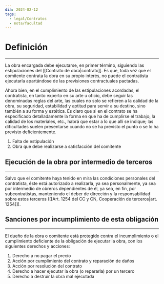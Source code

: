 ```yaml
---
dia: 2024-02-12
tags:
  - legal/Contratos
  - nota/facultad
---
```

# Definición
---
La obra encargada debe ejecutarse, en primer término, siguiendo las estipulaciones del [[Contrato de obra|contrato]]. Es que, toda vez que el comitente contrata la obra en su propio interés, no puede el contratista ejecutarla apartándose de las previsiones contractuales pactadas.

Ahora bien, en el cumplimiento de las estipulaciones acordadas, el contratista, en tanto experto en su arte u oficio, debe seguir las denominadas reglas del arte, las cuales no solo se refieren a la calidad de la obra, su seguridad, estabilidad y aptitud para servir a su destino, sino también a su forma y estética. Es claro que si en el contrato se ha especificado detalladamente la forma en que ha de cumplirse el trabajo, la calidad de los materiales, etc., habrá que estar a lo que allí se indique; las dificultades suelen presentarse cuando no se ha previsto el punto o se lo ha previsto deficientemente.
1) Falta de estipulación
2) Obra que debe realizarse a satisfacción del comitente

## Ejecución de la obra por intermedio de terceros
---
Salvo que el comitente haya tenido en mira las condiciones personales del contratista, éste está autorizado a realizarla, ya sea personalmente, ya sea por intermedio de obreros dependientes de él, ya sea, en fin, por subcontratistas, manteniendo el deber de dirección y la responsabilidad sobre estos terceros ([[Art. 1254 del CC y CN, Cooperación de terceros|art. 1254]]).

## Sanciones por incumplimiento de esta obligación
---
El dueño de la obra o comitente está protegido contra el incumplimiento o el cumplimiento deficiente de la obligación de ejecutar la obra, con los siguientes derechos y acciones:
1) Derecho a no pagar el precio
2) Acción por cumplimiento del contrato y reparación de daños
3) Acción por resolución del contrato
4) Derecho a hacer ejecutar la obra (o repararla) por un tercero
5) Derecho a destruir la obra mal ejecutada